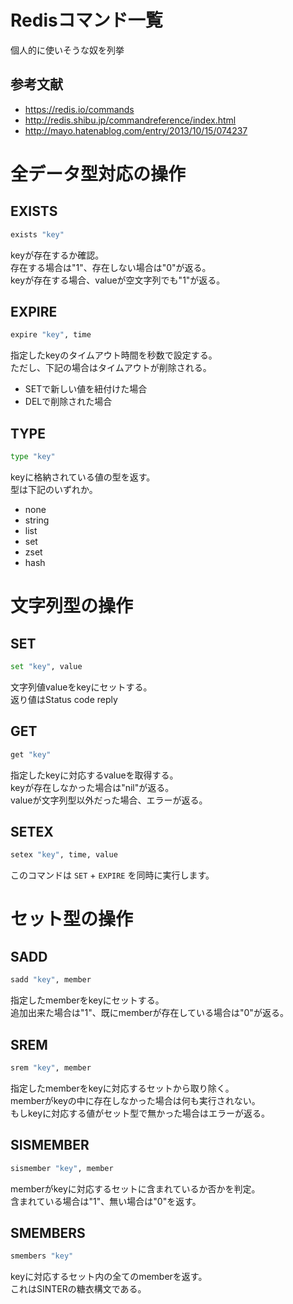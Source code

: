 # Redisコマンド一覧

個人的に使いそうな奴を列挙

## 参考文献
* https://redis.io/commands
* http://redis.shibu.jp/commandreference/index.html
* http://mayo.hatenablog.com/entry/2013/10/15/074237

# 全データ型対応の操作
## EXISTS

``` bash
exists "key"
```

keyが存在するか確認。  
存在する場合は"1"、存在しない場合は"0"が返る。  
keyが存在する場合、valueが空文字列でも"1"が返る。  

## EXPIRE

```bash
expire "key", time
```

指定したkeyのタイムアウト時間を秒数で設定する。  
ただし、下記の場合はタイムアウトが削除される。  
- SETで新しい値を紐付けた場合
- DELで削除された場合

## TYPE

```bash
type "key"
```

keyに格納されている値の型を返す。  
型は下記のいずれか。  
- none
- string
- list
- set
- zset
- hash

# 文字列型の操作
## SET

```bash
set "key", value
```

文字列値valueをkeyにセットする。  
返り値はStatus code reply  

## GET

```bash
get "key"
```

指定したkeyに対応するvalueを取得する。  
keyが存在しなかった場合は"nil"が返る。  
valueが文字列型以外だった場合、エラーが返る。  

## SETEX

```bash
setex "key", time, value
```

このコマンドは `SET` + `EXPIRE` を同時に実行します。

# セット型の操作
## SADD

```bash
sadd "key", member
```

指定したmemberをkeyにセットする。  
追加出来た場合は"1"、既にmemberが存在している場合は"0"が返る。  

## SREM

```bash
srem "key", member
```

指定したmemberをkeyに対応するセットから取り除く。  
memberがkeyの中に存在しなかった場合は何も実行されない。  
もしkeyに対応する値がセット型で無かった場合はエラーが返る。  

## SISMEMBER

```bash
sismember "key", member
```

memberがkeyに対応するセットに含まれているか否かを判定。  
含まれている場合は"1"、無い場合は"0"を返す。  

## SMEMBERS

```bash
smembers "key"
```

keyに対応するセット内の全てのmemberを返す。  
これはSINTERの糖衣構文である。  

